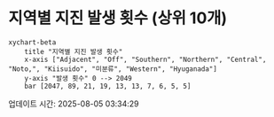 # 지역별 지진 발생 횟수 (상위 10개)

```mermaid
xychart-beta
    title "지역별 지진 발생 횟수"
    x-axis ["Adjacent", "Off", "Southern", "Northern", "Central", "Noto,", "Kiisuido", "미분류", "Western", "Hyuganada"]
    y-axis "발생 횟수" 0 --> 2049
    bar [2047, 89, 21, 19, 13, 13, 7, 6, 5, 5]
```

업데이트 시간: 2025-08-05 03:34:29
